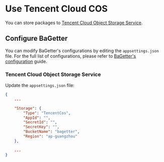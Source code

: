 # Use Tencent Cloud COS

You can store packages to [Tencent Cloud  Object Storage Service](https://cloud.tencent.com/document/product/436/6222).

## Configure BaGetter

You can modify BaGetter's configurations by editing the `appsettings.json` file. For the full list of configurations, please refer to [BaGetter's configuration](../configuration.md) guide.

### Tencent Cloud Object Storage Service

Update the `appsettings.json` file:

```json
{
    ...

    "Storage": {
        "Type": "TencentCos",
        "AppId": "",
        "SecretId": "",
        "SecretKey": "",
        "BucketName": "bagetter",
        "Region": "ap-guangzhou"        
    },

    ...
}
```
